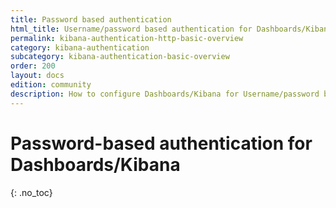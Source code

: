 ```yaml
---
title: Password based authentication
html_title: Username/password based authentication for Dashboards/Kibana
permalink: kibana-authentication-http-basic-overview
category: kibana-authentication
subcategory: kibana-authentication-basic-overview
order: 200
layout: docs
edition: community
description: How to configure Dashboards/Kibana for Username/password based authentication. Secure Dashboards/Kibana access with a login screen.
---
```

<!---
Copyright 2020 floragunn GmbH
-->

# Password-based authentication for Dashboards/Kibana
{: .no_toc}

